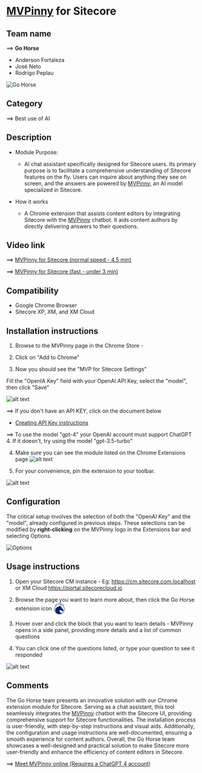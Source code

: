 # [MVPinny](https://chat.openai.com/g/g-8NSb6qjd6-mvpinny) for Sitecore

## Team name
⟹ **Go Horse**
  - Anderson Fortaleza
  - José Neto
  - Rodrigo Peplau

![Go Horse](docs/images/Gohorse-300x300.png)

## Category
⟹ Best use of AI

## Description
  - Module Purpose: 
    - AI chat assistant specifically designed for Sitecore users. Its primary purpose is to facilitate a comprehensive understanding of Sitecore features on the fly. Users can inquire about anything they see on screen, and the answers are powered by [MVPinny](https://chat.openai.com/g/g-8NSb6qjd6-mvpinny), an AI model specialized in Sitecore.

  - How it works
    - A Chrome extension that assists content editors by integrating Sitecore with the [MVPinny](https://chat.openai.com/g/g-8NSb6qjd6-mvpinny) chatbot. It aids content authors by directly delivering answers to their questions.

## Video link

⟹ [MVPinny for Sitecore (normal speed - 4.5 min)](https://youtu.be/qqNU4hXIuP0)

⟹ [MVPinny for Sitecore (fast - under 3 min)](https://youtu.be/pcn1ipzjqQs)


## Compatibility

- Google Chrome Browser 
- Sitecore XP, XM, and XM Cloud

## Installation instructions

1. Browse to the MVPinny page in the Chrome Store - [](https://chromewebstore.google.com/detail/mvpinny-for-sitecore-by-g/jjkncpchdajdnoihacmjagedmbmgkbkp)

2. Click on "Add to Chrome"

3. Now you should see the "MVP for Sitecore Settings"

Fill the "OpenIA Key" field with your OpenAI API Key, select the "model", then click "Save"

![alt text](docs/images/image-9.png)

⟹ If you don't have an API KEY, click on the document below 
- [Creating API Key instructions](CreatingAPIkey.md)

⟹ To use the model "gpt-4" your OpenAI account must support ChatGPT 4. If it doesn't, try using the model "gpt-3.5-turbo"


4. Make sure you can see the module listed on the Chrome Extensions page
![alt text](docs/images/image-10.png)


5. For your convenience, pin the extension to your toolbar.

 ![alt text](docs/images/image-8.png)

## Configuration
The critical setup involves the selection of both the "OpenAI Key" and the "model", already configured in previous steps. These selections can be modified by **right-clicking** on the MVPinny logo in the Extensions bar and selecting Options.

![Options](docs/images/Options.png)


## Usage instructions

1. Open your Sitecore CM instance - Eg: https://cm.sitecore.com.localhost or XM Cloud https://portal.sitecorecloud.io 

2. Browse the page you want to learn more about, then click the Go Horse extension icon <img src="https://raw.githubusercontent.com/Sitecore-Hackathon/2024-Go-Horse/main/gohorse-chrome-extension/images/icon-128.png" width="32" style="vertical-align: middle;" />

3. Hover over and click the block that you want to learn details - MVPinny opens in a side panel, providing more details and a list of common questions
   
4. You can click one of the questions listed, or type your question to see it responded

![alt text](docs/images/FlipCard4-1.gif)


## Comments
The Go Horse team presents an innovative solution with our Chrome extension module for Sitecore. Serving as a chat assistant, this tool seamlessly integrates the [MVPinny](https://chat.openai.com/g/g-8NSb6qjd6-mvpinny) chatbot with the Sitecore UI, providing  comprehensive support for Sitecore functionalities. The installation process is user-friendly, with step-by-step instructions and visual aids. Additionally, the configuration and usage instructions are well-documented, ensuring a smooth experience for content authors. Overall, the Go Horse team showcases a well-designed and practical solution to make Sitecore more user-friendly and enhance the efficiency of content editors in Sitecore.


⟹ [Meet MVPinny online (Requires a ChatGPT 4 account)](https://chat.openai.com/g/g-8NSb6qjd6-mvpinny)

